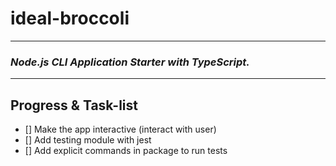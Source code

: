 # ideal-broccoli

---
### <i> Node.js CLI Application Starter with TypeScript. </i>

---
## Progress & Task-list
- [] Make the app interactive (interact with user)
- [] Add testing module with jest 
- [] Add explicit commands in package to run tests


